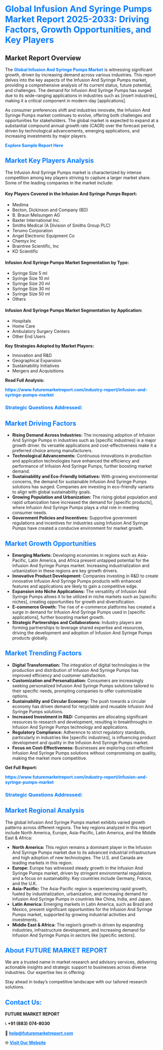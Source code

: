 <h1 style="color: #007BFF;">Global Infusion And Syringe Pumps Market Report 2025-2033: Driving Factors, Growth Opportunities, and Key Players</h1>

<section id="overview">
<h2>Market Report Overview</h2>
<p>The <a href="https://www.futuremarketreport.com/industry-report/infusion-and-syringe-pumps-market" style="color: #007BFF; text-decoration: none;"><strong>Global Infusion And Syringe Pumps Market</strong></a> is witnessing significant growth, driven by increasing demand across various industries. This report delves into the key aspects of the Infusion And Syringe Pumps market, providing a comprehensive analysis of its current status, future potential, and challenges. The demand for Infusion And Syringe Pumps has surged due to its wide-ranging applications in industries such as [insert industries], making it a critical component in modern-day [applications].</p>
<p>As consumer preferences shift and industries innovate, the Infusion And Syringe Pumps market continues to evolve, offering both challenges and opportunities for stakeholders. The global market is expected to expand at a substantial compound annual growth rate (CAGR) over the forecast period, driven by technological advancements, emerging applications, and increasing investments by major players.</p>
</section>

<section id="overview">
<p><a href="https://www.futuremarketreport.com/request-sample/reportId=101218" style="color: #007BFF; text-decoration: none;"><strong>Explore Sample Report Here</strong></a></p>
</section>

<section id="key-players">
<h2 style="color: #007BFF;">Market Key Players Analysis</h2>
<p>The Infusion And Syringe Pumps market is characterized by intense competition among key players striving to capture a larger market share. Some of the leading companies in the market include:</p>
<h4>Key Players Covered in the Infusion And Syringe Pumps Report:</h4>
<ul><li>Medima</li><li>Becton, Dickinson and Company (BD)</li><li>B. Braun Melsungen AG</li><li>Baxter International Inc.</li><li>Smiths Medical (A Division of Smiths Group PLC)</li><li>Terumo Corporation</li><li>Angel Electronic Equipment Co</li><li>Chemyx Inc</li><li>Braintree Scientific, Inc</li><li>KD Scientific</li></ul>
<h4>Infusion And Syringe Pumps Market Segmentation by Type:</h4>
<ul><li>Syringe Size 5 ml</li><li>Syringe Size 10 ml</li><li>Syringe Size 20 ml</li><li>Syringe Size 30 ml</li><li>Syringe Size 50 ml</li><li>Others</li></ul>

<h4>Infusion And Syringe Pumps Market Segmentation by Application:</h4>
<ul><li>Hospitals</li><li>Home Care</li><li>Ambulatory Surgery Centers</li><li>Other End Users</li></ul>
<p><strong>Key Strategies Adopted by Market Players:</strong></p>
<ul>
<li>Innovation and R&D</li>
<li>Geographical Expansion</li>
<li>Sustainability Initiatives</li>
<li>Mergers and Acquisitions</li>
</ul>
</section>

<section>
<p><strong>Read Full Analysis: </strong></p><a href="https://www.futuremarketreport.com/industry-report/infusion-and-syringe-pumps-market" style="color: #007BFF; text-decoration: none;"><strong>https://www.futuremarketreport.com/industry-report/infusion-and-syringe-pumps-market</strong></a>
<h3 style="color: #007BFF;">Strategic Questions Addressed:</h3>
</section>

<section id="driving-factors">
<h2 style="color: #007BFF;">Market Driving Factors</h2>
<ul>
<li><strong>Rising Demand Across Industries:</strong> The increasing adoption of Infusion And Syringe Pumps in industries such as [specific industries] is a major growth driver. Its versatile applications and cost-effectiveness make it a preferred choice among manufacturers.</li>
<li><strong>Technological Advancements:</strong> Continuous innovations in production and application technologies have enhanced the efficiency and performance of Infusion And Syringe Pumps, further boosting market demand.</li>
<li><strong>Sustainability and Eco-Friendly Initiatives:</strong> With growing environmental concerns, the demand for sustainable Infusion And Syringe Pumps solutions has surged. Companies are investing in eco-friendly variants to align with global sustainability goals.</li>
<li><strong>Growing Population and Urbanization:</strong> The rising global population and rapid urbanization have increased the demand for [specific products], where Infusion And Syringe Pumps plays a vital role in meeting consumer needs.</li>
<li><strong>Government Policies and Incentives:</strong> Supportive government regulations and incentives for industries using Infusion And Syringe Pumps have created a conducive environment for market growth.</li>
</ul>
</section>

<section id="growth-opportunities">
<h2 style="color: #007BFF;">Market Growth Opportunities</h2>
<ul>
<li><strong>Emerging Markets:</strong> Developing economies in regions such as Asia-Pacific, Latin America, and Africa present untapped potential for the Infusion And Syringe Pumps market. Increasing industrialization and urbanization in these regions are key growth drivers.</li>
<li><strong>Innovative Product Development:</strong> Companies investing in R&D to create innovative Infusion And Syringe Pumps products with enhanced features and applications are likely to gain a competitive edge.</li>
<li><strong>Expansion into Niche Applications:</strong> The versatility of Infusion And Syringe Pumps allows it to be utilized in niche markets such as [specific niches], creating opportunities for growth and diversification.</li>
<li><strong>E-commerce Growth:</strong> The rise of e-commerce platforms has created a surge in demand for Infusion And Syringe Pumps used in [specific applications], further boosting market growth.</li>
<li><strong>Strategic Partnerships and Collaborations:</strong> Industry players are forming partnerships to leverage shared expertise and resources, driving the development and adoption of Infusion And Syringe Pumps products globally.</li>
</ul>
</section>

<section id="trending-factors">
<h2 style="color: #007BFF;">Market Trending Factors</h2>
<ul>
<li><strong>Digital Transformation:</strong> The integration of digital technologies in the production and distribution of Infusion And Syringe Pumps has improved efficiency and customer satisfaction.</li>
<li><strong>Customization and Personalization:</strong> Consumers are increasingly seeking personalized Infusion And Syringe Pumps solutions tailored to their specific needs, prompting companies to offer customizable options.</li>
<li><strong>Sustainability and Circular Economy:</strong> The push towards a circular economy has driven demand for recyclable and reusable Infusion And Syringe Pumps solutions.</li>
<li><strong>Increased Investment in R&D:</strong> Companies are allocating significant resources to research and development, resulting in breakthroughs in Infusion And Syringe Pumps technology and applications.</li>
<li><strong>Regulatory Compliance:</strong> Adherence to strict regulatory standards, particularly in industries like [specific industries], is influencing product development and quality in the Infusion And Syringe Pumps market.</li>
<li><strong>Focus on Cost-Effectiveness:</strong> Businesses are exploring cost-efficient Infusion And Syringe Pumps solutions without compromising on quality, making the market more competitive.</li>
</ul>
</section>

<section>
<p><strong>Get Full Report: </strong></p><a href="https://www.futuremarketreport.com/industry-report/infusion-and-syringe-pumps-market" style="color: #007BFF; text-decoration: none;"><strong>https://www.futuremarketreport.com/industry-report/infusion-and-syringe-pumps-market</strong></a>
<h3 style="color: #007BFF;">Strategic Questions Addressed:</h3>
</section>


<section id="regional-analysis">
<h2 style="color: #007BFF;">Market Regional Analysis</h2>
<p>The global Infusion And Syringe Pumps market exhibits varied growth patterns across different regions. The key regions analyzed in this report include North America, Europe, Asia-Pacific, Latin America, and the Middle East & Africa:</p>
<ul>
<li><strong>North America:</strong> This region remains a dominant player in the Infusion And Syringe Pumps market due to its advanced industrial infrastructure and high adoption of new technologies. The U.S. and Canada are leading markets in this region.</li>
<li><strong>Europe:</strong> Europe has witnessed steady growth in the Infusion And Syringe Pumps market, driven by stringent environmental regulations and a focus on sustainability. Key countries include Germany, France, and the U.K.</li>
<li><strong>Asia-Pacific:</strong> The Asia-Pacific region is experiencing rapid growth, fueled by industrialization, urbanization, and increasing demand for Infusion And Syringe Pumps in countries like China, India, and Japan.</li>
<li><strong>Latin America:</strong> Emerging markets in Latin America, such as Brazil and Mexico, present significant opportunities for the Infusion And Syringe Pumps market, supported by growing industrial activities and investments.</li>
<li><strong>Middle East & Africa:</strong> The region’s growth is driven by expanding industries, infrastructure development, and increasing demand for Infusion And Syringe Pumps in sectors like [specific sectors].</li>
</ul>
</section>

<footer>
<h2 style="color: #007BFF;">About FUTURE MARKET REPORT</h2>
<p>We are a trusted name in market research and advisory services, delivering actionable insights and strategic support to businesses across diverse industries. Our expertise lies in offering:</p>

<p>Stay ahead in today’s competitive landscape with our tailored research solutions.</p>

<h2 style="color: #007BFF;">Contact Us:</h2>
<p><strong>FUTURE MARKET REPORT</strong></p>
<p>📞 <strong>+91 (883) 074-8030</strong></p>
<p>📧 <strong><a href="mailto:help@futuremarketreport.com" style="color: #007BFF;">help@futuremarketreport.com</a></strong></p>
<p>🌐 <strong><a href="https://www.futuremarketreport.com/" style="color: #007BFF;">Visit Our Website</a></strong></p>
</footer>